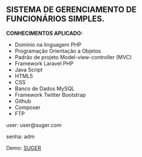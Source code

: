 <h2>SISTEMA DE GERENCIAMENTO DE FUNCIONÁRIOS  SIMPLES.</h2>

<b>CONHECIMENTOS APLICADO:</b>

<ul>
	<li>Domínio na linguagem PHP</li>
	<li>Programação Orientação a Objetos</li>
	<li>Padrão de projeto Model-view-controller (MVC)</li>
	<li>Framework Laravel PHP</li>
	<li>Java Script</li>
	<li>HTML5</li>
	<li>CSS</li>
	<li>Banco de Dados MySQL</li>
	<li>Framework Twitter Bootstrap</li>
	<li>Github</li>
	<li>Composer</li>
	<li>FTP</li>
</ul>

<p>user: user@suger.com</p>
<p>senha: adm</p>

<p>Demo: <a href="http://guilhermesystem.esy.es/">SUGER</a></p>
